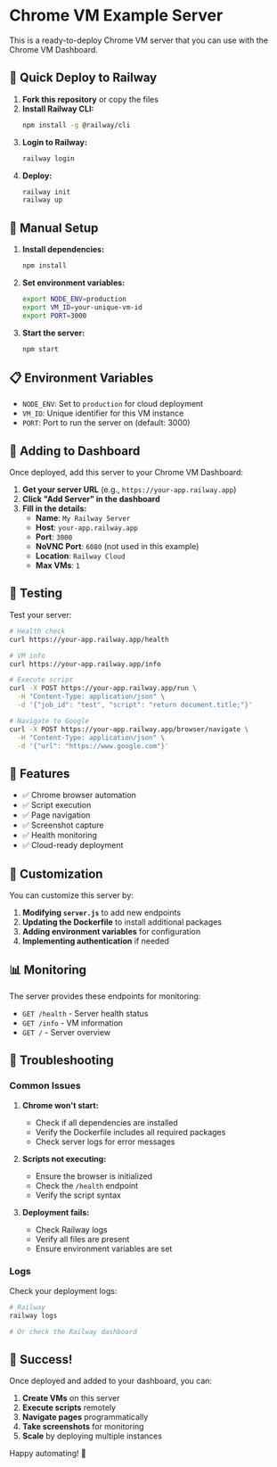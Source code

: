 # Chrome VM Example Server

This is a ready-to-deploy Chrome VM server that you can use with the Chrome VM Dashboard.

## 🚀 Quick Deploy to Railway

1. **Fork this repository** or copy the files
2. **Install Railway CLI:**
   ```bash
   npm install -g @railway/cli
   ```
3. **Login to Railway:**
   ```bash
   railway login
   ```
4. **Deploy:**
   ```bash
   railway init
   railway up
   ```

## 🔧 Manual Setup

1. **Install dependencies:**
   ```bash
   npm install
   ```

2. **Set environment variables:**
   ```bash
   export NODE_ENV=production
   export VM_ID=your-unique-vm-id
   export PORT=3000
   ```

3. **Start the server:**
   ```bash
   npm start
   ```

## 📋 Environment Variables

- `NODE_ENV`: Set to `production` for cloud deployment
- `VM_ID`: Unique identifier for this VM instance
- `PORT`: Port to run the server on (default: 3000)

## 🔗 Adding to Dashboard

Once deployed, add this server to your Chrome VM Dashboard:

1. **Get your server URL** (e.g., `https://your-app.railway.app`)
2. **Click "Add Server" in the dashboard**
3. **Fill in the details:**
   - **Name**: `My Railway Server`
   - **Host**: `your-app.railway.app`
   - **Port**: `3000`
   - **NoVNC Port**: `6080` (not used in this example)
   - **Location**: `Railway Cloud`
   - **Max VMs**: `1`

## 🧪 Testing

Test your server:

```bash
# Health check
curl https://your-app.railway.app/health

# VM info
curl https://your-app.railway.app/info

# Execute script
curl -X POST https://your-app.railway.app/run \
  -H "Content-Type: application/json" \
  -d '{"job_id": "test", "script": "return document.title;"}'

# Navigate to Google
curl -X POST https://your-app.railway.app/browser/navigate \
  -H "Content-Type: application/json" \
  -d '{"url": "https://www.google.com"}'
```

## 🎯 Features

- ✅ Chrome browser automation
- ✅ Script execution
- ✅ Page navigation
- ✅ Screenshot capture
- ✅ Health monitoring
- ✅ Cloud-ready deployment

## 🔧 Customization

You can customize this server by:

1. **Modifying `server.js`** to add new endpoints
2. **Updating the Dockerfile** to install additional packages
3. **Adding environment variables** for configuration
4. **Implementing authentication** if needed

## 📊 Monitoring

The server provides these endpoints for monitoring:

- `GET /health` - Server health status
- `GET /info` - VM information
- `GET /` - Server overview

## 🚨 Troubleshooting

### Common Issues

1. **Chrome won't start:**
   - Check if all dependencies are installed
   - Verify the Dockerfile includes all required packages
   - Check server logs for error messages

2. **Scripts not executing:**
   - Ensure the browser is initialized
   - Check the `/health` endpoint
   - Verify the script syntax

3. **Deployment fails:**
   - Check Railway logs
   - Verify all files are present
   - Ensure environment variables are set

### Logs

Check your deployment logs:

```bash
# Railway
railway logs

# Or check the Railway dashboard
```

## 🎉 Success!

Once deployed and added to your dashboard, you can:

1. **Create VMs** on this server
2. **Execute scripts** remotely
3. **Navigate pages** programmatically
4. **Take screenshots** for monitoring
5. **Scale** by deploying multiple instances

Happy automating! 🚀
